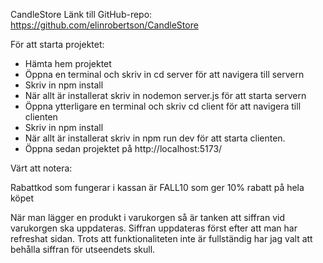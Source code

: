 CandleStore
Länk till GitHub-repo: https://github.com/elinrobertson/CandleStore

För att starta projektet:
- Hämta hem projektet
- Öppna en terminal och skriv in cd server för att navigera till servern
- Skriv in npm install
- När allt är installerat skriv in nodemon server.js för att starta servern
- Öppna ytterligare en terminal och skriv cd client för att navigera till clienten
- Skriv in npm install
- När allt är installerat skriv in npm run dev för att starta clienten. 
- Öppna sedan projektet på http://localhost:5173/


Värt att notera:

Rabattkod som fungerar i kassan är FALL10 som ger 10% rabatt på hela köpet

När man lägger en produkt i varukorgen så är tanken att siffran vid varukorgen ska uppdateras. Siffran uppdateras först efter att man har refreshat sidan. Trots att funktionaliteten inte är fullständig har jag valt att behålla siffran för utseendets skull.